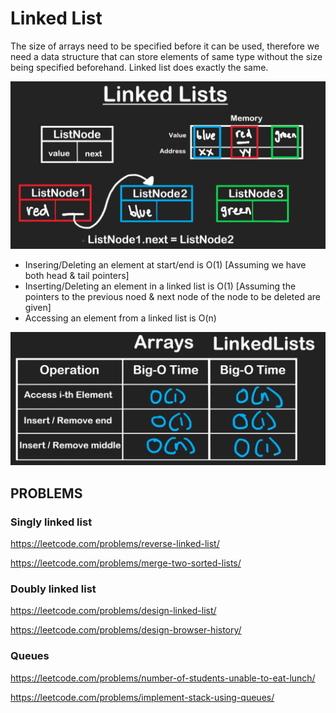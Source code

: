 # Linked List

The size of arrays need to be specified before it can be used, therefore we need a data structure that can store elements of same type without the size being specified beforehand. Linked list does exactly the same.

<img src="linked_list.png">

- Insering/Deleting an element at start/end is O(1) [Assuming we have both head & tail pointers]
- Inserting/Deleting an element in a linked list is O(1) [Assuming the pointers to the previous noed & next node of the node to be deleted are given]
- Accessing an element from a linked list is O(n)

<img src="compare.png">

## PROBLEMS

### Singly linked list 

https://leetcode.com/problems/reverse-linked-list/

https://leetcode.com/problems/merge-two-sorted-lists/

### Doubly linked list

https://leetcode.com/problems/design-linked-list/

https://leetcode.com/problems/design-browser-history/

### Queues

https://leetcode.com/problems/number-of-students-unable-to-eat-lunch/

https://leetcode.com/problems/implement-stack-using-queues/